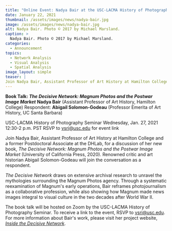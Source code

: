 ```yaml
---
title: "Online Event: Nadya Bair at the USC-LACMA History of Photography Seminar, Jan. 27, 2021"
date: January 22, 2021
thumbnail: /assets/images/news/nadya-bair.jpg
image: /assets/images/news/nadya-bair.jpg
alt: Nadya Bair. Photo © 2017 by Michael Marsland.
caption: >
  Nadya Bair. Photo © 2017 by Michael Marsland.
categories:
  - Announcement
topics: 
  - Network Analysis
  - Visual Analysis
  - Spatial Analysis
image_layout: simple
teaser: |
Join Nadya Bair, Assistant Professor of Art History at Hamilton College and former DHLab Postdoctoral Associate, for a discussion of her new book, *The Decisive Network*. Renowned critic and art historian Abigail Solomon-Godeau will join the conversation as a respondent.
---
```


**Book Talk: *The Decisive Network: Magnum Photos and the Postwar Image Market***
**Nadya Bair** (Assistant Professor of Art History, Hamilton College)
Respondent: **Abigail Solomon-Godeau** (Professor Emerita of Art History, UC Santa Barbara)

USC-LACMA History of Photography Seminar
Wednesday, Jan. 27, 2021
12:30-2 p.m. PST
RSVP to [vsri@usc.edu](mailto:vsri@usc.edu) for event link


Join Nadya Bair, Assistant Professor of Art History at Hamilton College and a former Postdoctoral Associate at the DHLab, for a discussion of her new book, *The Decisive Network: Magnum Photos and the Postwar Image Market* (University of California Press, 2020). Renowned critic and art historian Abigail Solomon-Godeau will join the conversation as a respondent. 

*The Decisive Network* draws on extensive archival research to unravel the mythologies surrounding the Magnum Photos agency. Through a systematic reexamination of Magnum's early operations, Bair reframes photojournalism as a collaborative profession, while also showing how Magnum made news images integral to visual culture in the two decades after World War II. 

The book talk will be hosted on Zoom by the USC-LACMA History of Photography Seminar. To receive a link to the event, RSVP to [vsri@usc.edu](mailto:vsri@usc.edu). For more information about Bair's work, please visit her project website, <a href='http://thedecisivenetwork.com/' target='_blank'>*Inside the Decisive Network*</a>.
